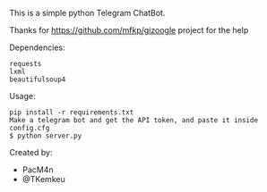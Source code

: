 This is a simple python Telegram ChatBot.

Thanks for https://github.com/mfkp/gizoogle project for the help 

Dependencies:

    requests
    lxml
    beautifulsoup4


Usage:
    
    pip install -r requirements.txt 
    Make a telegram bot and get the API token, and paste it inside config.cfg
    $ python server.py

Created by:
* PacM4n
* @TKemkeu

    
    
